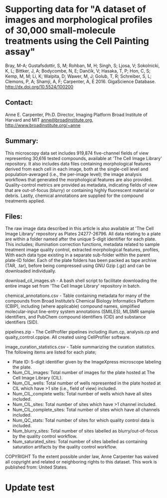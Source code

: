 Supporting data for "A dataset of images and morphological profiles of 30,000 small-molecule treatments using the Cell Painting assay"
===============================================================================

Bray, M-A; Gustafsdottir, S, M; Rohban, M, H; Singh, S; Ljosa, V; Sokolnicki, K, L; Bittker, J, A; Bodycombe, N, E; Dančík, V; Hasaka, T, P; Hon, C, S; Kemp, M, M; Li, K; Walpita, D; Wawer, M, J; Golub, T, R; Schreiber, S, L; Clemons, P, A; Shamji, A, F; Carpenter, A, E
2016. GigaScience Database. http://dx.doi.org/10.5524/100200

Contact:
--------
Anne E. Carpenter, Ph.D.
Director, Imaging Platform
Broad Institute of Harvard and MIT
anne@broadinstitute.org, http://www.broadinstitute.org/~anne

Summary:
--------
This microscopy data set includes 919,874 five-channel fields of view representing 30,616 tested compounds, available at 'The Cell Image Library' repository. It also includes data files containing morphological features derived from each cell in each image, both at the single-cell level and population-averaged (i.e., the per-image level); the image analysis workflows that generated the morphological features are also provided. Quality-control metrics are provided as metadata, indicating fields of view that are out-of-focus (blurry) or containing highly fluorescent material or debris. Lastly, chemical annotations are supplied for the compound treatments applied.

Files:
------
The raw image data described in this article is also available at 'The Cell Image Library' repository as Plates 24277-26796. 
All data relating to a plate are within a folder named after the unique 5-digit identifier for each plate. This includes;
 illumination correction functions,
 metadata related to sample treatment
 image quality control,
 extracted morphological features,
 profiles,
With each data type existing in a separate sub-folder within the parent plate-ID folder. Each of the plate folders has been packed as tape archive (TAR, .tar), before being compressed using GNU Gzip (.gz) and can be downloaded individually.

download_cil_images.sh - A bash shell script to facilitate downloading the entire image set from  'The Cell Image Library' repository in batch.

chemical_annotations.csv - Table containing metadata for many of the compounds from Broad Institute’s Chemical Biology Informatics Platform (CBIP), including (where applicable) compound names, simplified molecular-input line-entry system annotations (SMILES), MLSMR sample identifiers, and PubChem compound identifiers (CID) and substance identifiers (SID).

pipelines.zip - The CellProfiler pipelines including illum.cp, analysis.cp and quaity_control.cppipe. All created using CellProfiler software. 

image_curation_statistics.csv - Table summarizing the curation statistics. The following items are listed for each plate; 
 - Plate ID: 5-digit identifier given by the ImageXpress microscope labeling the plate. 
 - Num_CIL_images: Total number of images for the plate hosted at The Cell Image Library (CIL).
 - Num_CIL_wells: Total number of wells represented in the plate hosted at CIL which have >1 site (i.e., field of view) included.
 - Num_CIL_complete wells: Total number of wells which have all sites included.
 - Num_CIL_sites: Total number of sites which have >1 channel included.
 - Num_CIL_complete_sites: Total number of sites which have all channels included.
 - Num_QC_stats: Total number of sites for which quality control data is included.
 - Num_blurry_sites: Total number of sites labelled as blurry/out-of-focus by the quality control workflow.
 - Num_saturated_sites: Total number of sites labelled as containing saturation artifacts by the quality control workflow.

COPYRIGHT
To the extent possible under law, Anne Carpenter has waived all copyright and related or neighboring rights to this dataset. This work is published from: United States.

# Update test
